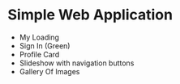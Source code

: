 # Simple Web Application

- My Loading
- Sign In (Green)
- Profile Card
- Slideshow with navigation buttons
- Gallery Of Images
